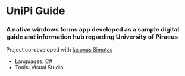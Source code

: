 # UniPi Guide
### A native windows forms app developed as a sample digital guide and information hub regarding University of Piraeus

Project co-developed with <a href= "https://github.com/Iasimo92"> Iasonas Simotas </a>

- Languages: C#
- Tools: Visual Studio
